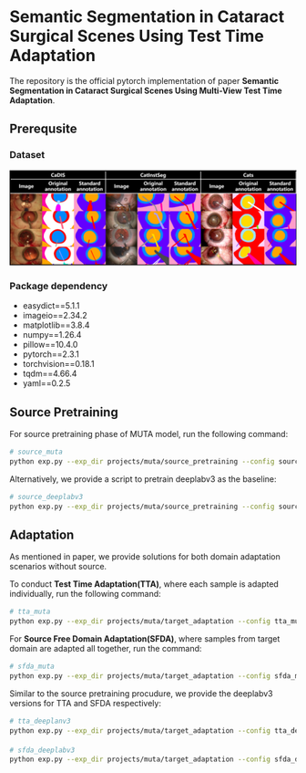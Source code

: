 # Semantic Segmentation in Cataract Surgical Scenes Using Test Time Adaptation
The repository is the official pytorch implementation of paper **Semantic Segmentation in Cataract Surgical Scenes Using Multi-View Test Time Adaptation**. 

## Prerequsite
### Dataset
![](https://github.com/liamheng/CAI-algorithms/blob/main/figs/dataset_overview_github.png)

### Package dependency

- easydict==5.1.1
- imageio==2.34.2
- matplotlib==3.8.4
- numpy==1.26.4
- pillow==10.4.0
- pytorch==2.3.1
- torchvision==0.18.1
- tqdm==4.66.4
- yaml==0.2.5

## Source Pretraining
For source pretraining phase of MUTA model, run the following command:

```sh
# source_muta
python exp.py --exp_dir projects/muta/source_pretraining --config source_muta.yaml
```

Alternatively, we provide a script to pretrain deeplabv3 as the baseline:
```sh
# source_deeplabv3
python exp.py --exp_dir projects/muta/source_pretraining --config source_deeplabv3.yaml
```

## Adaptation
As mentioned in paper, we provide solutions for both domain adaptation scenarios without source.

To conduct **Test Time Adaptation(TTA)**, where each sample is adapted individually, run the following command:

```sh
# tta_muta
python exp.py --exp_dir projects/muta/target_adaptation --config tta_muta.yaml
```

For **Source Free Domain Adaptation(SFDA)**, where samples from target domain are adapted all together, run the command:

```sh
# sfda_muta
python exp.py --exp_dir projects/muta/target_adaptation --config sfda_muta.yaml
```

Similar to the source pretraining procudure, we provide the deeplabv3 versions for TTA and SFDA respectively:

```sh
# tta_deeplanv3
python exp.py --exp_dir projects/muta/target_adaptation --config tta_deeplabv3.yaml

# sfda_deeplabv3
python exp.py --exp_dir projects/muta/target_adaptation --config sfda_deeplabv3.yaml
```
